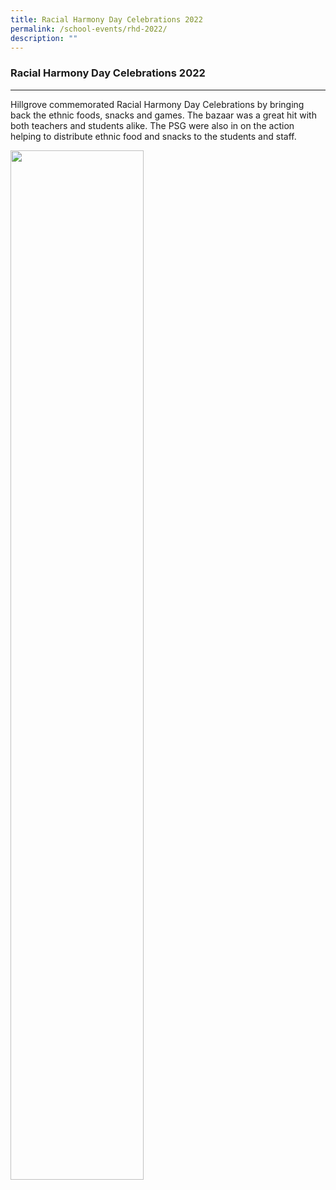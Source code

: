 ```yaml
---
title: Racial Harmony Day Celebrations 2022
permalink: /school-events/rhd-2022/
description: ""
---
```

### **Racial Harmony Day Celebrations 2022**
-----------------------------------------------------------------------------
Hillgrove commemorated Racial Harmony Day Celebrations by bringing back the ethnic foods, snacks and games. The bazaar was a great hit with both teachers and students alike. The PSG were also in on the action helping to distribute ethnic food and snacks to the students and staff.

<img src="/images/Racial%20Harmony%20Day%20Celebrations%202022.gif" 
     style="width:65%">